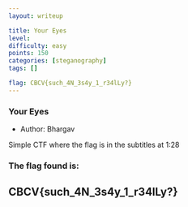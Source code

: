 ```yaml
---
layout: writeup

title: Your Eyes
level:
difficulty: easy
points: 150
categories: [steganography]
tags: []

flag: CBCV{such_4N_3s4y_1_r34lLy?}
---
```


### Your Eyes

* Author: Bhargav

Simple CTF where the flag is in the subtitles at 1:28


### The flag found is:
## CBCV{such_4N_3s4y_1_r34lLy?}
